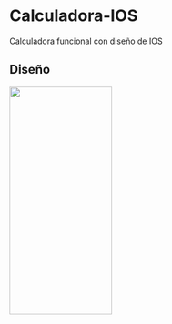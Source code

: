 # Calculadora-IOS
Calculadora funcional con diseño de IOS 

<h2> Diseño </h2>
<img src="https://i.postimg.cc/cLTmvPy1/Whats-App-Image-2022-12-14-at-9-15-29-PM.jpg" width="180" height="400"/>
